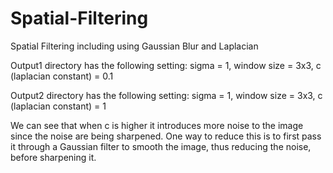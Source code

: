 # Spatial-Filtering
Spatial Filtering including using Gaussian Blur and Laplacian

Output1 directory has the following setting: sigma = 1, window size = 3x3, c (laplacian constant) = 0.1

Output2 directory has the following setting: sigma = 1, window size = 3x3, c (laplacian constant) = 1

We can see that when c is higher it introduces more noise to the image since the noise are being sharpened. One way to reduce this is to first pass it through a Gaussian filter to smooth the image, thus reducing the noise, before sharpening it.
